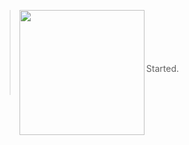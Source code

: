 > <img align="left" width="200" src="https://drive.google.com/uc?id=1L-MMadac-NQv4La-jgD8BMphFXvCySCk"/>
> <BR>
> <BR>
> <BR>
> <BR>
> <BR>
> Started.
> <BR>
> <BR>
> <BR>
